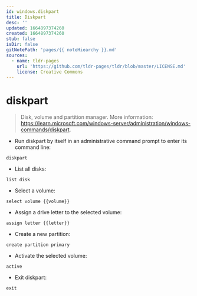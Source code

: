 ```yaml
---
id: windows.diskpart
title: Diskpart
desc: ''
updated: 1664897374260
created: 1664897374260
stub: false
isDir: false
gitNotePath: 'pages/{{ noteHiearchy }}.md'
sources:
  - name: tldr-pages
    url: 'https://github.com/tldr-pages/tldr/blob/master/LICENSE.md'
    license: Creative Commons
---
```

# diskpart

> Disk, volume and partition manager.
> More information: <https://learn.microsoft.com/windows-server/administration/windows-commands/diskpart>.

- Run diskpart by itself in an administrative command prompt to enter its command line:

`diskpart`

- List all disks:

`list disk`

- Select a volume:

`select volume {{volume}}`

- Assign a drive letter to the selected volume:

`assign letter {{letter}}`

- Create a new partition:

`create partition primary`

- Activate the selected volume:

`active`

- Exit diskpart:

`exit`

